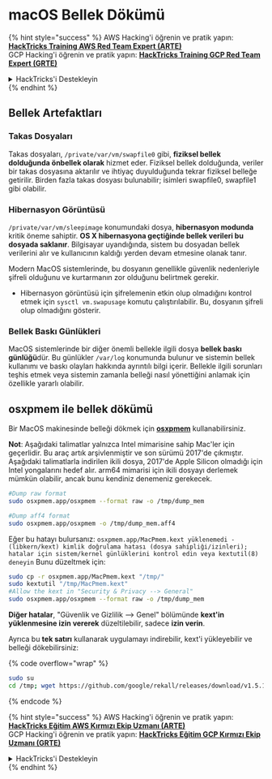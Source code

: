 # macOS Bellek Dökümü

{% hint style="success" %}
AWS Hacking'i öğrenin ve pratik yapın:<img src="/.gitbook/assets/arte.png" alt="" data-size="line">[**HackTricks Training AWS Red Team Expert (ARTE)**](https://training.hacktricks.xyz/courses/arte)<img src="/.gitbook/assets/arte.png" alt="" data-size="line">\
GCP Hacking'i öğrenin ve pratik yapın: <img src="/.gitbook/assets/grte.png" alt="" data-size="line">[**HackTricks Training GCP Red Team Expert (GRTE)**<img src="/.gitbook/assets/grte.png" alt="" data-size="line">](https://training.hacktricks.xyz/courses/grte)

<details>

<summary>HackTricks'i Destekleyin</summary>

* [**abonelik planlarını**](https://github.com/sponsors/carlospolop) kontrol edin!
* **💬 [**Discord grubuna**](https://discord.gg/hRep4RUj7f) veya [**telegram grubuna**](https://t.me/peass) katılın ya da **Twitter'da** 🐦 [**@hacktricks\_live**](https://twitter.com/hacktricks\_live)**'i takip edin.**
* **Hacking ipuçlarını paylaşmak için** [**HackTricks**](https://github.com/carlospolop/hacktricks) ve [**HackTricks Cloud**](https://github.com/carlospolop/hacktricks-cloud) github reposuna PR gönderin.

</details>
{% endhint %}


## Bellek Artefaktları

### Takas Dosyaları

Takas dosyaları, `/private/var/vm/swapfile0` gibi, **fiziksel bellek dolduğunda önbellek olarak** hizmet eder. Fiziksel bellek dolduğunda, veriler bir takas dosyasına aktarılır ve ihtiyaç duyulduğunda tekrar fiziksel belleğe getirilir. Birden fazla takas dosyası bulunabilir; isimleri swapfile0, swapfile1 gibi olabilir.

### Hibernasyon Görüntüsü

`/private/var/vm/sleepimage` konumundaki dosya, **hibernasyon modunda** kritik öneme sahiptir. **OS X hibernasyona geçtiğinde bellek verileri bu dosyada saklanır**. Bilgisayar uyandığında, sistem bu dosyadan bellek verilerini alır ve kullanıcının kaldığı yerden devam etmesine olanak tanır.

Modern MacOS sistemlerinde, bu dosyanın genellikle güvenlik nedenleriyle şifreli olduğunu ve kurtarmanın zor olduğunu belirtmek gerekir.

* Hibernasyon görüntüsü için şifrelemenin etkin olup olmadığını kontrol etmek için `sysctl vm.swapusage` komutu çalıştırılabilir. Bu, dosyanın şifreli olup olmadığını gösterir.

### Bellek Baskı Günlükleri

MacOS sistemlerinde bir diğer önemli bellekle ilgili dosya **bellek baskı günlüğü**dür. Bu günlükler `/var/log` konumunda bulunur ve sistemin bellek kullanımı ve baskı olayları hakkında ayrıntılı bilgi içerir. Bellekle ilgili sorunları teşhis etmek veya sistemin zamanla belleği nasıl yönettiğini anlamak için özellikle yararlı olabilir.

## osxpmem ile bellek dökümü

Bir MacOS makinesinde belleği dökmek için [**osxpmem**](https://github.com/google/rekall/releases/download/v1.5.1/osxpmem-2.1.post4.zip) kullanabilirsiniz.

**Not**: Aşağıdaki talimatlar yalnızca Intel mimarisine sahip Mac'ler için geçerlidir. Bu araç artık arşivlenmiştir ve son sürümü 2017'de çıkmıştır. Aşağıdaki talimatlarla indirilen ikili dosya, 2017'de Apple Silicon olmadığı için Intel yongalarını hedef alır. arm64 mimarisi için ikili dosyayı derlemek mümkün olabilir, ancak bunu kendiniz denemeniz gerekecek.
```bash
#Dump raw format
sudo osxpmem.app/osxpmem --format raw -o /tmp/dump_mem

#Dump aff4 format
sudo osxpmem.app/osxpmem -o /tmp/dump_mem.aff4
```
Eğer bu hatayı bulursanız: `osxpmem.app/MacPmem.kext yüklenemedi - (libkern/kext) kimlik doğrulama hatası (dosya sahipliği/izinleri); hatalar için sistem/kernel günlüklerini kontrol edin veya kextutil(8) deneyin` Bunu düzeltmek için:
```bash
sudo cp -r osxpmem.app/MacPmem.kext "/tmp/"
sudo kextutil "/tmp/MacPmem.kext"
#Allow the kext in "Security & Privacy --> General"
sudo osxpmem.app/osxpmem --format raw -o /tmp/dump_mem
```
**Diğer hatalar**, "Güvenlik ve Gizlilik --> Genel" bölümünde **kext'in yüklenmesine izin vererek** düzeltilebilir, sadece **izin verin**.

Ayrıca bu **tek satırı** kullanarak uygulamayı indirebilir, kext'i yükleyebilir ve belleği dökebilirsiniz: 

{% code overflow="wrap" %}
```bash
sudo su
cd /tmp; wget https://github.com/google/rekall/releases/download/v1.5.1/osxpmem-2.1.post4.zip; unzip osxpmem-2.1.post4.zip; chown -R root:wheel osxpmem.app/MacPmem.kext; kextload osxpmem.app/MacPmem.kext; osxpmem.app/osxpmem --format raw -o /tmp/dump_mem
```
{% endcode %}


{% hint style="success" %}
AWS Hacking'i öğrenin ve pratik yapın:<img src="/.gitbook/assets/arte.png" alt="" data-size="line">[**HackTricks Eğitim AWS Kırmızı Ekip Uzmanı (ARTE)**](https://training.hacktricks.xyz/courses/arte)<img src="/.gitbook/assets/arte.png" alt="" data-size="line">\
GCP Hacking'i öğrenin ve pratik yapın: <img src="/.gitbook/assets/grte.png" alt="" data-size="line">[**HackTricks Eğitim GCP Kırmızı Ekip Uzmanı (GRTE)**<img src="/.gitbook/assets/grte.png" alt="" data-size="line">](https://training.hacktricks.xyz/courses/grte)

<details>

<summary>HackTricks'i Destekleyin</summary>

* [**abonelik planlarını**](https://github.com/sponsors/carlospolop) kontrol edin!
* **💬 [**Discord grubuna**](https://discord.gg/hRep4RUj7f) veya [**telegram grubuna**](https://t.me/peass) katılın ya da **Twitter'da** 🐦 [**@hacktricks\_live**](https://twitter.com/hacktricks\_live)**'i takip edin.**
* **Hacking ipuçlarını paylaşmak için** [**HackTricks**](https://github.com/carlospolop/hacktricks) ve [**HackTricks Cloud**](https://github.com/carlospolop/hacktricks-cloud) github reposuna PR gönderin.

</details>
{% endhint %}
